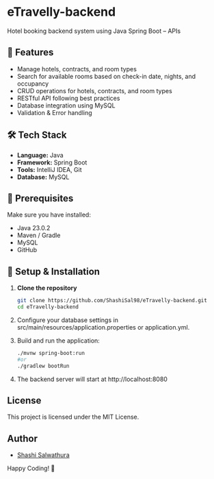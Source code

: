 # eTravelly-backend
Hotel booking backend system using Java Spring Boot – APIs 

## 🚀 Features
- Manage hotels, contracts, and room types
- Search for available rooms based on check-in date, nights, and occupancy
- CRUD operations for hotels, contracts, and room types
- RESTful API following best practices
- Database integration using MySQL
- Validation & Error handling

## 🛠️ Tech Stack
- **Language:** Java
- **Framework:** Spring Boot
- **Tools:** IntelliJ IDEA, Git
- **Database:** MySQL

## 📌 Prerequisites
Make sure you have installed:
- Java 23.0.2
- Maven / Gradle
- MySQL
- GitHub 

## 🔧 Setup & Installation
1. **Clone the repository**
   ```bash
   git clone https://github.com/ShashiSal98/eTravelly-backend.git
   cd eTravelly-backend

2. Configure your database settings in src/main/resources/application.properties or application.yml.

3. Build and run the application:

   ```bash
   ./mvnw spring-boot:run 
   #or
   ./gradlew bootRun
   
4. The backend server will start at http://localhost:8080


## License
This project is licensed under the MIT License.

## Author
- [Shashi Salwathura](https://github.com/ShashiSal98)

Happy Coding! 🚀

